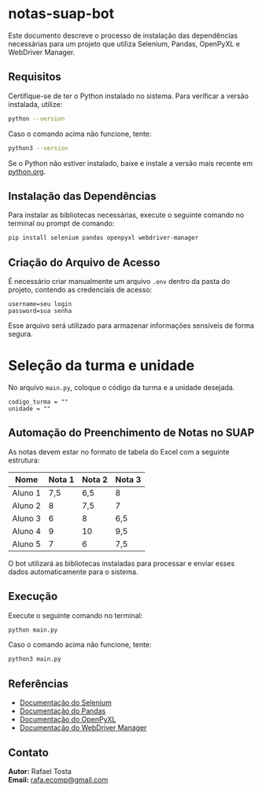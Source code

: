# notas-suap-bot


Este documento descreve o processo de instalação das dependências necessárias para um projeto que utiliza Selenium, Pandas, OpenPyXL e WebDriver Manager.

## Requisitos

Certifique-se de ter o Python instalado no sistema. Para verificar a versão instalada, utilize:

```sh
python --version
```

Caso o comando acima não funcione, tente:

```sh
python3 --version
```

Se o Python não estiver instalado, baixe e instale a versão mais recente em [python.org](https://www.python.org/downloads/).

## Instalação das Dependências

Para instalar as bibliotecas necessárias, execute o seguinte comando no terminal ou prompt de comando:

```sh
pip install selenium pandas openpyxl webdriver-manager
```


## Criação do Arquivo de Acesso

É necessário criar manualmente um arquivo `.env` dentro da pasta do projeto, contendo as credenciais de acesso:

```
username=seu login
password=sua senha
```

Esse arquivo será utilizado para armazenar informações sensíveis de forma segura.

# Seleção da turma e unidade

No arquivo `main.py`, coloque o código da turma e a unidade desejada.

```
codigo_turma = ""
unidade = ""
```

## Automação do Preenchimento de Notas no SUAP

As notas devem estar no formato de tabela do Excel com a seguinte estrutura:

| Nome      | Nota 1 | Nota 2 | Nota 3 |
|-----------|--------|--------|--------|
| Aluno 1   | 7,5    | 6,5    | 8      |
| Aluno 2   | 8      | 7,5    | 7      |
| Aluno 3   | 6      | 8      | 6,5    |
| Aluno 4   | 9      | 10     | 9,5    |
| Aluno 5   | 7      | 6      | 7,5    |


O bot utilizará as bibliotecas instaladas para processar e enviar esses dados automaticamente para o sistema.

## Execução

Execute o seguinte comando no terminal:

```sh
python main.py
```

Caso o comando acima não funcione, tente:

```sh
python3 main.py
```


## Referências
- [Documentação do Selenium](https://www.selenium.dev/documentation/)
- [Documentação do Pandas](https://pandas.pydata.org/docs/)
- [Documentação do OpenPyXL](https://openpyxl.readthedocs.io/en/stable/)
- [Documentação do WebDriver Manager](https://github.com/SergeyPirogov/webdriver_manager)

## Contato

**Autor:** Rafael Tosta  
**Email:** [rafa.ecomp@gmail.com](mailto:rafa.ecomp@gmail.com)

